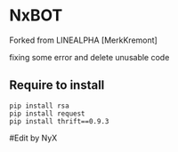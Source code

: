 # NxBOT
Forked from LINEALPHA [MerkKremont]

fixing some error and delete unusable code 

## Require to install
```
pip install rsa
pip install request
pip install thrift==0.9.3
```

#Edit by NyX
 
